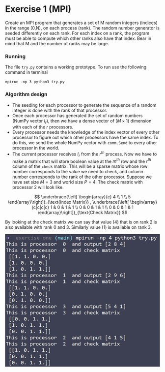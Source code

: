 # Exercise 1 (MPI)
Create an MPI program that generates a set of M random integers (indices) in the range [0,N),
on each process (rank). The random number generator is seeded differently on each rank. For
each index on a rank, the program must be able to compute which other ranks also have that
index. Bear in mind that M and the number of ranks may be large.

### Running
The file `try.py` contains a working prototype. To run use the following command in terminal
```
mpirun -np 3 python3 try.py
```

### Algorithm design
- The seeding for each processor to generate the sequence of a random integer is done with the rank of that processor.
- Once each processor has generated the set of random numbers (NumPy vector $I_r$), then we have a dense vector of $(M\times1)$ dimension with each of the $r$ processors.
- Every processor needs the knowledge of the index vector of every other processor to figure out which other processors have the same index. To do this, we send the whole NumPy vector with `comm.Send` to every other processor in the world.
- The current processor receives $I_r$ from the $r^{th}$ process. Now we have to make a matrix that will store boolean value at the $m^{th}$ row and the $r^{th}$ column of the `check` matrix. This will be a sparse matrix whose row number corresponds to the value we need to check, and column number corresponds to the rank of the other processor. Suppose we have set size $M=3$ and world size $P=4$. The check matrix with processor $2$ will look like.

$$
  \underbrace{\left[ \begin{array}{c}
      4   \\
      1   \\
      5
    \end{array}\right]}_{\text{Index Matrix}} ,
  \underbrace{\left[ \begin{array}{c|c|c|c}
      1 & 0 & 1 & 1 \\
      0 & 0 & 1 & 1 \\
      0 & 0 & 1 & 1
    \end{array}\right]}_{\text{Check Matrix}}
$$

By looking at the check matrix we can say that value (4) that is on rank 2 is also available with rank 0 and 3. Similarly value (1) is available on rank 3.

![](./github/pic_1.png)